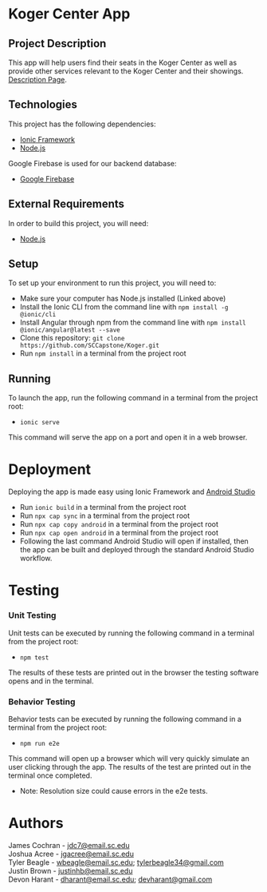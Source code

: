 # Koger Center App

## Project Description
This app will help users find their seats in the Koger Center as well as provide other services relevant to the Koger Center and their showings.
[Description Page](https://github.com/SCCapstone/Koger/wiki/Project-Description).

## Technologies
This project has the following dependencies:  
* [Ionic Framework](https://ionicframework.com/)
* [Node.js](https://nodejs.org/en/)

Google Firebase is used for our backend database:
* [Google Firebase](https://firebase.google.com/)

## External Requirements
In order to build this project, you will need:
* [Node.js](https://nodejs.org/en/)

## Setup
To set up your environment to run this project, you will need to:
* Make sure your computer has Node.js installed (Linked above)
* Install the Ionic CLI from the command line with `npm install -g @ionic/cli`
* Install Angular through npm from the command line with `npm install @ionic/angular@latest --save`
* Clone this repository: `git clone https://github.com/SCCapstone/Koger.git`
* Run `npm install` in a terminal from the project root

## Running
To launch the app, run the following command in a terminal from the project root:
* `ionic serve`

This command will serve the app on a port and open it in a web browser.

# Deployment
Deploying the app is made easy using Ionic Framework and [Android Studio](https://developer.android.com/studio) 
* Run `ionic build` in a terminal from the project root
* Run `npx cap sync` in a terminal from the project root
* Run `npx cap copy android` in a terminal from the project root
* Run `npx cap open android` in a terminal from the project root
* Following the last command Android Studio will open if installed, then the app can be built and deployed through the standard Android Studio workflow.

# Testing

### Unit Testing
Unit tests can be executed by running the following command in a terminal from the project root:
* `npm test`

The results of these tests are printed out in the browser the testing software opens and in the terminal.

### Behavior Testing
Behavior tests can be executed by running the following command in a terminal from the project root:
* `npm run e2e`

This command will open up a browser which will very quickly simulate an user clicking through the app.
The results of the test are printed out in the terminal once completed.

* Note: Resolution size could cause errors in the e2e tests.

# Authors
James Cochran - jdc7@email.sc.edu<br />
Joshua Acree - jgacree@email.sc.edu<br />
Tyler Beagle - wbeagle@email.sc.edu; tylerbeagle34@gmail.com<br />
Justin Brown - justinhb@email.sc.edu<br />
Devon Harant - dharant@email.sc.edu; devharant@gmail.com
